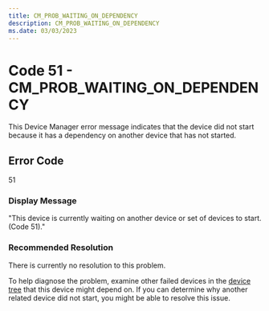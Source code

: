 ```yaml
---
title: CM_PROB_WAITING_ON_DEPENDENCY
description: CM_PROB_WAITING_ON_DEPENDENCY
ms.date: 03/03/2023
---
```


# Code 51 - CM_PROB_WAITING_ON_DEPENDENCY

This Device Manager error message indicates that the device did not start because it has a dependency on another device that has not started.

## Error Code

51

### Display Message

"This device is currently waiting on another device or set of devices to start. (Code 51)."

### Recommended Resolution

There is currently no resolution to this problem.

To help diagnose the problem, examine other failed devices in the [device tree](../kernel/device-tree.md) that this device might depend on. If you can determine why another related device did not start, you might be able to resolve this issue.
